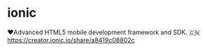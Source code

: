 # ionic
 :heart:Advanced HTML5 mobile development framework and SDK. :cn: https://creator.ionic.io/share/a8419c08802c 
